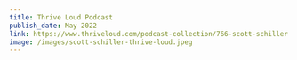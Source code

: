 ```yaml
---
title: Thrive Loud Podcast
publish_date: May 2022
link: https://www.thriveloud.com/podcast-collection/766-scott-schiller
image: /images/scott-schiller-thrive-loud.jpeg
---
```

